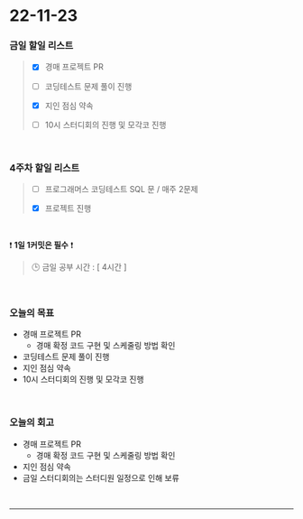 # 22-11-23

### 금일 할일 리스트
> - [x]  경매 프로젝트 PR
>
> - [ ]  코딩테스트 문제 풀이 진행
>
> - [x]  지인 점심 약속
> 
> - [ ]  10시 스터디회의 진행 및 모각코 진행


<br/>

### 4주차 할일 리스트  

> - [ ]  프로그래머스 코딩테스트 SQL 문 / 매주 2문제  
>
> - [x]  프로젝트 진행

<br/>

❗ **1일 1커밋은 필수** ❗
> 🕒 금일 공부 시간 : [ 4시간 ]
  
<br/>

### 오늘의 목표
- 경매 프로젝트 PR
    - 경매 확정 코드 구현 및 스케줄링 방법 확인
- 코딩테스트 문제 풀이 진행
- 지인 점심 약속
- 10시 스터디회의 진행 및 모각코 진행

<br>

### 오늘의 회고
- 경매 프로젝트 PR
    - 경매 확정 코드 구현 및 스케줄링 방법 확인
- 지인 점심 약속
- 금일 스터디회의는 스터디원 일정으로 인해 보류

<br/>

------------  